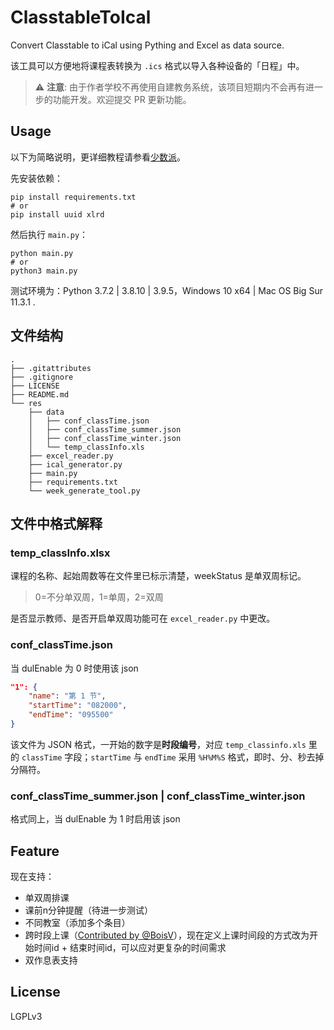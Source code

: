 # ClasstableToIcal
Convert Classtable to iCal using Pything and Excel as data source.

该工具可以方便地将课程表转换为 `.ics` 格式以导入各种设备的「日程」中。

> :warning: **注意**: 由于作者学校不再使用自建教务系统，该项目短期内不会再有进一步的功能开发。欢迎提交 PR 更新功能。

## Usage

以下为简略说明，更详细教程请参看[少数派](https://sspai.com/post/59694)。

先安装依赖：

```shell
pip install requirements.txt
# or
pip install uuid xlrd
```

然后执行 `main.py`：

```shell
python main.py
# or
python3 main.py
```

测试环境为：Python 3.7.2 | 3.8.10 | 3.9.5，Windows 10 x64 | Mac OS Big Sur 11.3.1 .

## 文件结构

```
.
├── .gitattributes
├── .gitignore
├── LICENSE
├── README.md
└── res
    ├── data
    │   ├── conf_classTime.json
    │   ├── conf_classTime_summer.json
    │   ├── conf_classTime_winter.json
    │   └── temp_classInfo.xls
    ├── excel_reader.py
    ├── ical_generator.py
    ├── main.py
    ├── requirements.txt
    └── week_generate_tool.py
```

## 文件中格式解释

### temp_classInfo.xlsx

课程的名称、起始周数等在文件里已标示清楚，weekStatus 是单双周标记。

> 0=不分单双周，1=单周，2=双周

是否显示教师、是否开启单双周功能可在 `excel_reader.py` 中更改。

### conf_classTime.json

当 dulEnable 为 0 时使用该 json

```json
"1": {
    "name": "第 1 节",
    "startTime": "082000",
    "endTime": "095500"
}
```

该文件为 JSON 格式，一开始的数字是**时段编号**，对应 `temp_classinfo.xls` 里的 `classTime` 字段；`startTime` 与 `endTime` 采用 `%H%M%S` 格式，即时、分、秒去掉分隔符。

### conf_classTime_summer.json | conf_classTime_winter.json

格式同上，当 dulEnable 为 1 时启用该 json

## Feature

现在支持：

- 单双周排课
- 课前n分钟提醒（待进一步测试）
- 不同教室（添加多个条目）
- 跨时段上课（[Contributed by @BoisV](https://github.com/SunsetYe66/ClasstableToIcal/pull/4)），现在定义上课时间段的方式改为开始时间id + 结束时间id，可以应对更复杂的时间需求
- 双作息表支持

## License

LGPLv3
